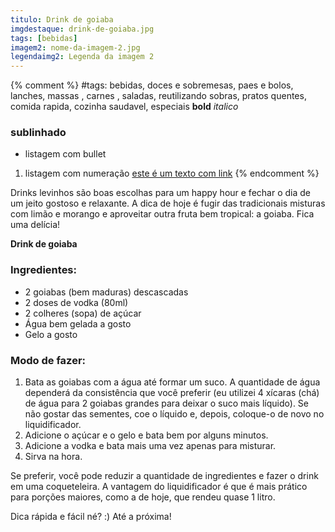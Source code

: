 ```yaml
---
titulo: Drink de goiaba
imgdestaque: drink-de-goiaba.jpg
tags: [bebidas]
imagem2: nome-da-imagem-2.jpg
legendaimg2: Legenda da imagem 2
---
```

{% comment %}
#tags: bebidas, doces e sobremesas, paes e bolos, lanches, massas , carnes , saladas, reutilizando sobras, pratos quentes, comida rapida, cozinha saudavel, especiais
**bold**
*italico*
### sublinhado
* listagem com bullet
1. listagem com numeração
[este é um texto com link](https://www.enderecodolink.com)
{% endcomment %}

Drinks levinhos são boas escolhas para um happy hour e fechar o dia de um jeito gostoso e relaxante. A dica de hoje é fugir das tradicionais misturas com limão e morango e aproveitar outra fruta bem tropical: a goiaba. Fica uma delícia! 

**Drink de goiaba**

### Ingredientes:

* 2 goiabas (bem maduras) descascadas 
* 2 doses de vodka (80ml)
* 2 colheres (sopa) de açúcar
* Água bem gelada a gosto
* Gelo a gosto

### Modo de fazer:

1. Bata as goiabas com a água até formar um suco. A quantidade de água dependerá da consistência que você preferir (eu utilizei 4 xícaras (chá) de água para 2 goiabas grandes para deixar o suco mais líquido). Se não gostar das sementes, coe o líquido e, depois, coloque-o de novo no liquidificador.
2. Adicione o açúcar e o gelo e bata bem por alguns minutos.
3. Adicione a vodka e bata mais uma vez apenas para misturar.
4. Sirva na hora. 

Se preferir, você pode reduzir a quantidade de ingredientes e fazer o drink em uma coqueteleira. A vantagem do liquidificador é que é mais prático para porções maiores, como a de hoje, que rendeu quase 1 litro.

Dica rápida e fácil né? :)
Até a próxima!